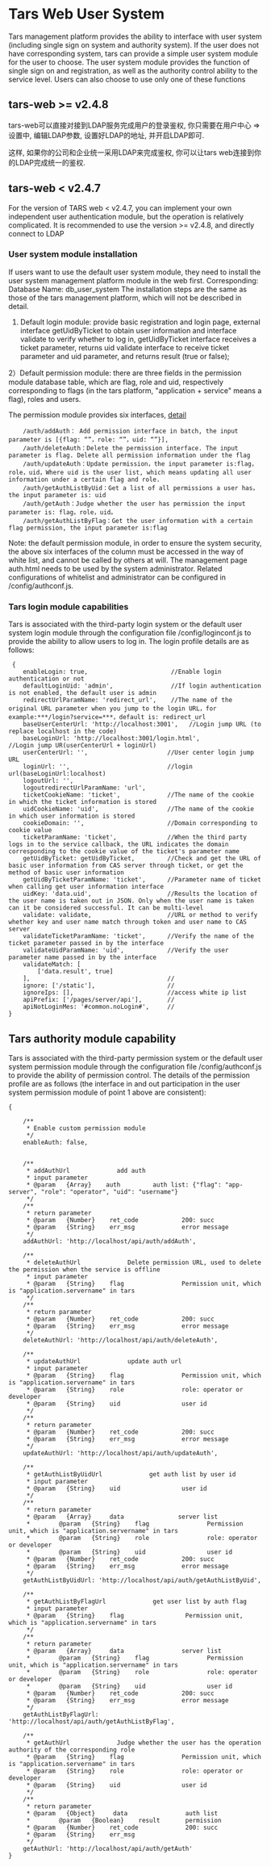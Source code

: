 # Tars Web User System

Tars management platform provides the ability to interface with user system (including single sign on system and authority system). If the user does not have corresponding system, tars can provide a simple user system module for the user to choose. The user system module provides the function of single sign on and registration, as well as the authority control ability to the service level. Users can also choose to use only one of these functions

## tars-web >= v2.4.8

tars-web可以直接对接到LDAP服务完成用户的登录鉴权, 你只需要在用户中心 => 设置中, 编辑LDAP参数, 设置好LDAP的地址, 并开启LDAP即可.

这样, 如果你的公司和企业统一采用LDAP来完成鉴权, 你可以让tars web连接到你的LDAP完成统一的鉴权.

## tars-web < v2.4.7

For the version of TARS web < v2.4.7, you can implement your own independent user authentication module, but the operation is relatively complicated. It is recommended to use the version >= v2.4.8, and directly connect to LDAP

### User system module installation

If users want to use the default user system module, they need to install the user system management platform module in the web first. Corresponding: Database Name: db\_user\_system 
The installation steps are the same as those of the tars management platform, which will not be described in detail.

1) Default login module: provide basic registration and login page, external interface getUidByTicket to obtain user information and interface validate to verify whether to log in, getUidByTicket interface receives a ticket parameter, returns uid validate interface to receive ticket parameter and uid parameter, and returns result (true or false);

2）Default permission module: there are three fields in the permission module database table, which are flag, role and uid, respectively corresponding to flags (in the tars platform, "application + service" means a flag), roles and users.


The permission module provides six interfaces, [detail](../installation/web.md)

```text
    /auth/addAuth： Add permission interface in batch, the input parameter is [{flag: “”，role: “”，uid: “”}],
    /auth/deleteAuth：Delete the permission interface. The input parameter is flag. Delete all permission information under the flag
    /auth/updateAuth：Update permission，the input parameter is:flag，role，uid，Where uid is the user list, which means updating all user information under a certain flag and role.
    /auth/getAuthListByUid：Get a list of all permissions a user has，the input parameter is: uid
    /auth/getAuth：Judge whether the user has permission the input parameter is: flag，role，uid。
    /auth/getAuthListByFlag：Get the user information with a certain flag permission, the input parameter is:flag
```

Note: the default permission module, in order to ensure the system security, the above six interfaces of the column must be accessed in the way of white list, and cannot be called by others at will. The management page auth.html needs to be used by the system administrator. Related configurations of whitelist and administrator can be configured in /config/authconf.js.

### Tars login module capabilities

Tars is associated with the third-party login system or the default user system login module through the configuration file /config/loginconf.js to provide the ability to allow users to log in. The login profile details are as follows:

```text
 {
    enableLogin: true,                       //Enable login authentication or not
    defaultLoginUid: 'admin',                //If login authentication is not enabled, the default user is admin
    redirectUrlParamName: 'redirect_url',    //The name of the original URL parameter when you jump to the login URL，for example:***/login?service=***，default is: redirect_url
    baseUserCenterUrl: 'http://localhost:3001',   //Login jump URL (to replace localhost in the code)
    baseLoginUrl: 'http://localhost:3001/login.html',                 //Login jump UR(userCenterUrl + loginUrl)
    userCenterUrl: '',                      //User center login jump URL
    loginUrl: '',                           //login url(baseLoginUrl:localhost)
    logoutUrl: '',
    logoutredirectUrlParamName: 'url',
    ticketCookieName: 'ticket',             //The name of the cookie in which the ticket information is stored
    uidCookieName: 'uid',                   //The name of the cookie in which user information is stored
    cookieDomain: '',                       //Domain corresponding to cookie value
    ticketParamName: 'ticket',              //When the third party logs in to the service callback, the URL indicates the domain corresponding to the cookie value of the ticket's parameter name
    getUidByTicket: getUidByTicket,         //Check and get the URL of basic user information from CAS server through ticket, or get the method of basic user information
    getUidByTicketParamName: 'ticket',      //Parameter name of ticket when calling get user information interface
    uidKey: 'data.uid',                     //Results the location of the user name is taken out in JSON. Only when the user name is taken can it be considered successful. It can be multi-level
    validate: validate,                     //URL or method to verify whether key and user name match through token and user name to CAS server
    validateTicketParamName: 'ticket',      //Verify the name of the ticket parameter passed in by the interface
    validateUidParamName: 'uid',            //Verify the user parameter name passed in by the interface
    validateMatch: [
        ['data.result', true]
    ],                                      //
    ignore: ['/static'],                    //
    ignoreIps: [],                          //access white ip list
    apiPrefix: ['/pages/server/api'],       //
    apiNotLoginMes: '#common.noLogin#',     //
}
```

## Tars authority module capability

Tars is associated with the third-party permission system or the default user system permission module through the configuration file /config/authconf.js to provide the ability of permission control. The details of the permission profile are as follows (the interface in and out participation in the user system permission module of point 1 above are consistent):

```text
{

    /**
     * Enable custom permission module
     */
    enableAuth: false,

    
    /**
     * addAuthUrl             add auth
     * input parameter 
     * @param   {Array}    auth         auth list: {"flag": "app-server", "role": "operator", "uid": "username"}
     */
    /**
     * return parameter
     * @param   {Number}    ret_code            200: succ
     * @param   {String}    err_msg             error message
     */
    addAuthUrl: 'http://localhost/api/auth/addAuth',

    /**
     * deleteAuthUrl             Delete permission URL, used to delete the permission when the service is offline
     * input parameter
     * @param   {String}    flag                Permission unit, which is "application.servername" in tars
     */
    /**
     * return parameter
     * @param   {Number}    ret_code            200: succ
     * @param   {String}    err_msg             error message
     */
    deleteAuthUrl: 'http://localhost/api/auth/deleteAuth',

    /**
     * updateAuthUrl             update auth url
     * input parameter
     * @param   {String}    flag                Permission unit, which is "application.servername" in tars
     * @param   {String}    role                role: operator or developer
     * @param   {String}    uid                 user id
     */
    /**
     * return parameter
     * @param   {Number}    ret_code            200: succ
     * @param   {String}    err_msg             error message
     */
    updateAuthUrl: 'http://localhost/api/auth/updateAuth',

    /**
     * getAuthListByUidUrl             get auth list by user id
     * input parameter
     * @param   {String}    uid                 user id
     */
    /**
     * return parameter
     * @param   {Array}     data               server list
     *        @param   {String}    flag                Permission unit, which is "application.servername" in tars
     *        @param   {String}    role                role: operator or developer
     *        @param   {String}    uid                 user id
     * @param   {Number}    ret_code            200: succ
     * @param   {String}    err_msg             error message
     */
    getAuthListByUidUrl: 'http://localhost/api/auth/getAuthListByUid',

    /**
     * getAuthListByFlagUrl             get user list by auth flag
     * input parameter
     * @param   {String}    flag                 Permission unit, which is "application.servername" in tars
     */
    /**
     * return parameter
     * @param   {Array}     data                server list
     *        @param   {String}    flag                Permission unit, which is "application.servername" in tars
     *        @param   {String}    role                role: operator or developer
     *        @param   {String}    uid                 user id
     * @param   {Number}    ret_code            200: succ
     * @param   {String}    err_msg             error message
     */
    getAuthListByFlagUrl: 'http://localhost/api/auth/getAuthListByFlag',

    /**
     * getAuthUrl             Judge whether the user has the operation authority of the corresponding role
     * @param   {String}    flag                Permission unit, which is "application.servername" in tars
     * @param   {String}    role                role: operator or developer
     * @param   {String}    uid                 user id
     */
    /**
     * return parameter
     * @param   {Object}     data                auth list
     *        @param   {Boolean}    result       permission
     * @param   {Number}    ret_code             200: succ 
     * @param   {String}    err_msg             
     */
    getAuthUrl: 'http://localhost/api/auth/getAuth'
}
```

